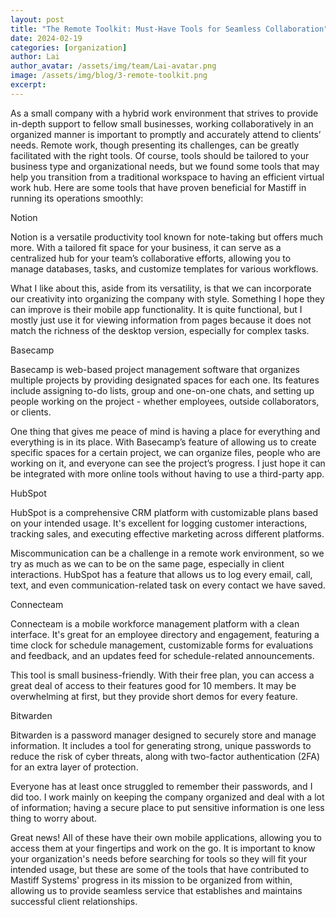 ```yaml
---
layout: post
title: "The Remote Toolkit: Must-Have Tools for Seamless Collaboration"
date: 2024-02-19
categories: [organization]
author: Lai
author_avatar: /assets/img/team/Lai-avatar.png
image: /assets/img/blog/3-remote-toolkit.png
excerpt:
---
```


As a small company with a hybrid work environment that strives to provide in-depth support to fellow small businesses, working collaboratively in an organized manner is important to promptly and accurately attend to clients’ needs. Remote work, though presenting its challenges, can be greatly facilitated with the right tools. Of course, tools should be tailored to your business type and organizational needs, but we found some tools that may help you transition from a traditional workspace to having an efficient virtual work hub. Here are some tools that have proven beneficial for Mastiff in running its operations smoothly:

Notion

Notion is a versatile productivity tool known for note-taking but offers much more. With a tailored fit space for your business, it can serve as a centralized hub for your team’s collaborative efforts, allowing you to manage databases, tasks, and customize templates for various workflows.

What I like about this, aside from its versatility, is that we can incorporate our creativity into organizing the company with style. Something I hope they can improve is their mobile app functionality. It is quite functional, but I mostly just use it for viewing information from pages because it does not match the richness of the desktop version, especially for complex tasks.

Basecamp

Basecamp is web-based project management software that organizes multiple projects by providing designated spaces for each one. Its features include assigning to-do lists, group and one-on-one chats, and setting up people working on the project - whether employees, outside collaborators, or clients.

One thing that gives me peace of mind is having a place for everything and everything is in its place. With Basecamp’s feature of allowing us to create specific spaces for a certain project, we can organize files, people who are working on it, and everyone can see the project’s progress. I just hope it can be integrated with more online tools without having to use a third-party app.

HubSpot

HubSpot is a comprehensive CRM platform with customizable plans based on your intended usage. It's excellent for logging customer interactions, tracking sales, and executing effective marketing across different platforms.

Miscommunication can be a challenge in a remote work environment, so we try as much as we can to be on the same page, especially in client interactions. HubSpot has a feature that allows us to log every email, call, text, and even communication-related task on every contact we have saved.

Connecteam

Connecteam is a mobile workforce management platform with a clean interface. It's great for an employee directory and engagement, featuring a time clock for schedule management, customizable forms for evaluations and feedback, and an updates feed for schedule-related announcements. 

This tool is small business-friendly. With their free plan, you can access a great deal of access to their features good for 10 members. It may be overwhelming at first, but they provide short demos for every feature.

Bitwarden

Bitwarden is a password manager designed to securely store and manage information. It includes a tool for generating strong, unique passwords to reduce the risk of cyber threats, along with two-factor authentication (2FA) for an extra layer of protection.

Everyone has at least once struggled to remember their passwords, and I did too. I work mainly on keeping the company organized and deal with a lot of information; having a secure place to put sensitive information is one less thing to worry about.

Great news! All of these have their own mobile applications, allowing you to access them at your fingertips and work on the go. It is important to know your organization's needs before searching for tools so they will fit your intended usage, but these are some of the tools that have contributed to Mastiff Systems' progress in its mission to be organized from within, allowing us to provide seamless service that establishes and maintains successful client relationships.